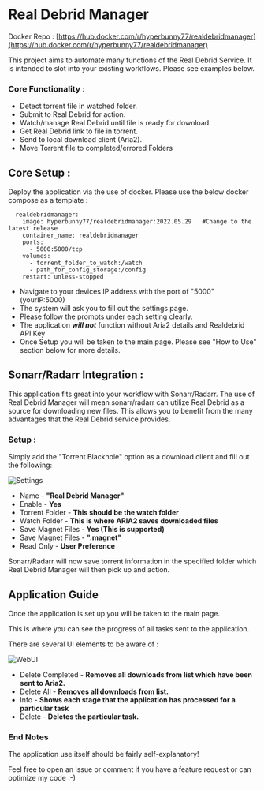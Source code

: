# Real Debrid Manager

Docker Repo : [https://hub.docker.com/r/hyperbunny77/realdebridmanager](https://hub.docker.com/r/hyperbunny77/realdebridmanager)

This project aims to automate many functions of the Real Debrid Service.
It is intended to slot into your existing workflows. Please see examples below.

### __**Core Functionality :**__

* Detect torrent file in watched folder.
* Submit to Real Debrid for action.
* Watch/manage Real Debrid until file is ready for download.
* Get Real Debrid link to file in torrent.
* Send to local download client (Aria2).
* Move Torrent file to completed/errored Folders

## Core Setup :

Deploy the application via the use of docker. Please use the below docker compose as a template :

```
  realdebridmanager:
    image: hyperbunny77/realdebridmanager:2022.05.29   #Change to the latest release
    container_name: realdebridmanager
    ports:
      - 5000:5000/tcp 	
    volumes:
      - torrent_folder_to_watch:/watch
      - path_for_config_storage:/config
    restart: unless-stopped
```
* Navigate to your devices IP address with the port of "5000" (yourIP:5000)
* The system will ask you to fill out the settings page.
* Please follow the prompts under each setting clearly.
* The application **_will not_** function without Aria2 details and Realdebrid API Key
* Once Setup you will be taken to the main page. Please see "How to Use" section below for more details.


## Sonarr/Radarr Integration :

This application fits great into your workflow with Sonarr/Radarr.
The use of Real Debrid Manager will mean sonarr/radarr can utilize Real Debrid
as a source for downloading new files. This allows you to benefit from the many
advantages that the Real Debrid service provides.

### Setup :

Simply add the "Torrent Blackhole" option as a download client and fill out the following:


![Settings](https://i.ibb.co/PZ4tStj/Sonnar-Settings.png)

* Name -  **"Real Debrid Manager"**
* Enable - **Yes**
* Torrent Folder - **This should be the watch folder**
* Watch Folder - **This is where ARIA2 saves downloaded files**
* Save Magnet Files - **Yes (This is supported)**
* Save Magnet Files - **".magnet"**
* Read Only - **User Preference**

Sonarr/Radarr will now save torrent information in the specified folder which Real Debrid Manager
will then pick up and action. 


## Application Guide 


Once the application is set up you will be taken to the main page.

This is where you can see the progress of all tasks sent to the application.

There are several UI elements to be aware of :

![WebUI](https://i.ibb.co/Gx7C8YK/webui.png)


* Delete Completed - **Removes all downloads from list which have been sent to Aria2.**
* Delete All - **Removes all downloads from list.** 
* Info - **Shows each stage that the application has processed for a particular task**
* Delete - **Deletes the particular task.** 

### End Notes

The application use itself should be fairly self-explanatory!

Feel free to open an issue or comment if you have a feature request or can optimize my code :-)

